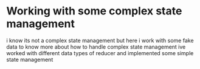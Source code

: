 # Working with some complex state management

i know its not a complex state management but here i work with some fake data
to know more about how to handle complex state management ive worked with
different data types of reducer and implemented some simple state management